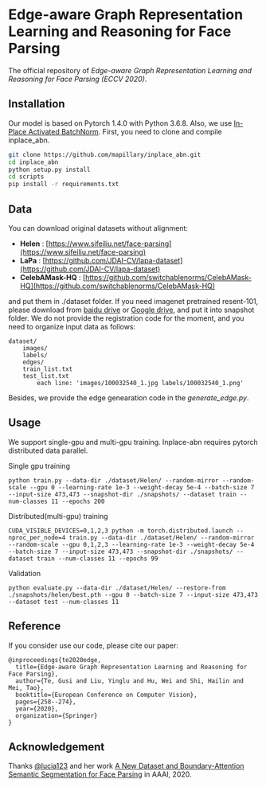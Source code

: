 # Edge-aware Graph Representation Learning and Reasoning for Face Parsing

The official repository of *Edge-aware Graph Representation Learning and Reasoning for Face Parsing (ECCV 2020)*. 


## Installation

Our model is based on Pytorch 1.4.0 with Python 3.6.8. Also, we use [In-Place Activated BatchNorm](https://github.com/mapillary/inplace_abn). First, you need to clone and compile inplace_abn.

```sh
git clone https://github.com/mapillary/inplace_abn.git
cd inplace_abn
python setup.py install
cd scripts
pip install -r requirements.txt
```

## Data
You can download original datasets without alignment:
- **Helen** : [https://www.sifeiliu.net/face-parsing](https://www.sifeiliu.net/face-parsing)
- **LaPa** : [https://github.com/JDAI-CV/lapa-dataset](https://github.com/JDAI-CV/lapa-dataset)
- **CelebAMask-HQ** : [https://github.com/switchablenorms/CelebAMask-HQ](https://github.com/switchablenorms/CelebAMask-HQ)

and put them in ./dataset folder.
If you need imagenet pretrained resent-101, please download from [baidu drive](https://pan.baidu.com/s/1NoxI_JetjSVa7uqgVSKdPw) or [Google drive](https://drive.google.com/open?id=1rzLU-wK6rEorCNJfwrmIu5hY2wRMyKTK), and put it into snapshot folder. We do not provide the registration code for the moment, and you need to organize input data as follows:

```
dataset/
    images/
    labels/
    edges/
    train_list.txt
    test_list.txt
        each line: 'images/100032540_1.jpg labels/100032540_1.png'
```

Besides, we provide the edge genearation code in the *generate_edge.py*.

## Usage

We support single-gpu and multi-gpu training. Inplace-abn requires pytorch distributed data parallel.

Single gpu training
```
python train.py --data-dir ./dataset/Helen/ --random-mirror --random-scale --gpu 0 --learning-rate 1e-3 --weight-decay 5e-4 --batch-size 7 --input-size 473,473 --snapshot-dir ./snapshots/ --dataset train --num-classes 11 --epochs 200
```

Distributed(multi-gpu) training
```
CUDA_VISIBLE_DEVICES=0,1,2,3 python -m torch.distributed.launch --nproc_per_node=4 train.py --data-dir ./dataset/Helen/ --random-mirror --random-scale --gpu 0,1,2,3 --learning-rate 1e-3 --weight-decay 5e-4 --batch-size 7 --input-size 473,473 --snapshot-dir ./snapshots/ --dataset train --num-classes 11 --epochs 99
```

Validation
```
python evaluate.py --data-dir ./dataset/Helen/ --restore-from ./snapshots/helen/best.pth --gpu 0 --batch-size 7 --input-size 473,473 --dataset test --num-classes 11
```

## Reference

If you consider use our code, please cite our paper:

```
@inproceedings{te2020edge,
  title={Edge-aware Graph Representation Learning and Reasoning for Face Parsing},
  author={Te, Gusi and Liu, Yinglu and Hu, Wei and Shi, Hailin and Mei, Tao},
  booktitle={European Conference on Computer Vision},
  pages={258--274},
  year={2020},
  organization={Springer}
}
```

## Acknowledgement

Thanks [@lucia123](https://github.com/lucia123) and her work [A New Dataset and Boundary-Attention Semantic Segmentation for Face Parsing](https://aaai.org/ojs/index.php/AAAI/article/view/6832/6686) in AAAI, 2020.
